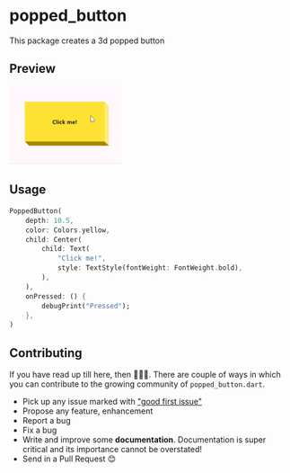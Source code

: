 # popped_button

This package creates a 3d popped button

## Preview
<img src="assets/gifs/preview.gif" width="200">


## Usage
```dart
PoppedButton(
    depth: 10.5,
    color: Colors.yellow,
    child: Center(
        child: Text(
            "Click me!",
            style: TextStyle(fontWeight: FontWeight.bold),
        ),
    ),
    onPressed: () {
        debugPrint("Pressed");
    },
)
```

## Contributing

If you have read up till here, then 🎉🎉🎉. There are couple of ways in which you can contribute to
the growing community of `popped_button.dart`.

- Pick up any issue marked with ["good first issue"](https://github.com/TamilKannanCV-personal/popped_button/issues?q=is%3Aissue+is%3Aopen+label%3A%22good+first+issue%22)
- Propose any feature, enhancement
- Report a bug
- Fix a bug
- Write and improve some **documentation**. Documentation is super critical and its importance
  cannot be overstated!
- Send in a Pull Request 😊
